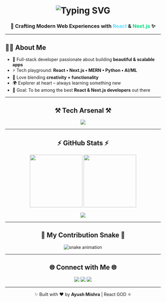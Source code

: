 <!-- Animated Header -->
<h1 align="center">
  <img src="https://readme-typing-svg.herokuapp.com?font=Fira+Code&size=32&pause=1000&color=00F79E&center=true&vCenter=true&width=600&lines=Hey+there+👋;I'm+Ayush+Mishra!;React+Wizard+⚛️;Full+Stack+Explorer+🌍;Always+Learning+🚀" alt="Typing SVG" />
</h1>

<!-- Cool Tagline -->
<h3 align="center">
  🚀 Crafting Modern Web Experiences with <span style="color:#61DAFB;">React</span> & <span style="color:#00DC82;">Next.js</span> ✨
</h3>

---

<!-- About Section with Emojis -->
## 👨‍💻 About Me  
- 🌟 Full-stack developer passionate about building **beautiful & scalable apps**  
- ⚡ Tech playground: **React • Next.js • MERN • Python • AI/ML**  
- 🎨 Love blending **creativity + functionality**  
- 🌍 Explorer at heart – always learning something new  
- 🎯 Goal: To be among the best **React & Next.js developers** out there  

---

<!-- Animated Skills -->
<h2 align="center">⚒️ Tech Arsenal ⚒️</h2>
<p align="center">
  <img src="https://skillicons.dev/icons?i=react,nextjs,tailwind,typescript,nodejs,express,mongodb,python,java,c,git,github,vscode,figma" />
</p>

---

<!-- Animated GitHub Stats -->
<h2 align="center">⚡ GitHub Stats ⚡</h2>
<p align="center">
  <img src="https://github-readme-stats.vercel.app/api?username=speedcuberayush&show_icons=true&theme=tokyonight&hide_border=true" height="170"/>
  <img src="https://github-readme-streak-stats.herokuapp.com?user=speedcuberayush&theme=tokyonight&hide_border=true" height="170"/>
</p>

<p align="center">
  <img src="https://github-readme-activity-graph.vercel.app/graph?username=speedcuberayush&theme=react-dark&hide_border=true" />
</p>

---

<!-- Snake Contribution Animation -->
<h2 align="center">🐍 My Contribution Snake 🐍</h2>
<p align="center">
  <img src="https://github.com/speedcuberayush/speedcuberayush/blob/output/github-contribution-grid-snake.svg" alt="snake animation" />
</p>

---

<!-- Socials -->
<h2 align="center">🌐 Connect with Me 🌐</h2>
<p align="center">
  <a href="mailto:msdakm3334@gmail.com"><img src="https://img.shields.io/badge/Gmail-D14836?style=for-the-badge&logo=gmail&logoColor=white"/></a>
  <a href="https://linkedin.com/in/speedcuberayush"><img src="https://img.shields.io/badge/LinkedIn-0A66C2?style=for-the-badge&logo=linkedin&logoColor=white"/></a>
  <a href="https://speedcuberayush.netlify.app/"><img src="https://img.shields.io/badge/Portfolio-FF5722?style=for-the-badge&logo=firefox&logoColor=white"/></a>
</p>

---

<!-- Footer -->
<p align="center">
  ✨ Built with ❤️ by <b>Ayush Mishra</b> | React GOD ⚛️
</p>

